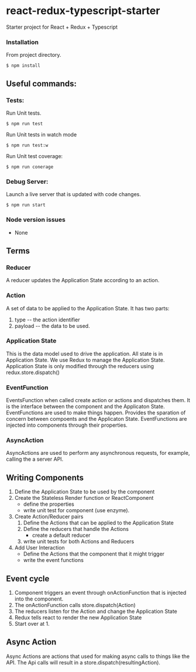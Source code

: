 # react-redux-typescript-starter
Starter project for React + Redux + Typescript

### Installation
From project directory.

```
$ npm install
```

## Useful commands:

### Tests:
Run Unit tests.
```
$ npm run test
```

Run Unit tests in watch mode
```
$ npm run test:w
```

Run Unit test coverage:
```
$ npm run conerage
```

### Debug Server:
Launch a live server that is updated with code changes.
```
$ npm run start
```

### Node version issues

* None

## Terms
### Reducer
A reducer updates the Application State according to an action.

### Action
A set of data to be applied to the Application State.
It has two parts:
1. type -- the action identifier
2. payload -- the data to be used.

### Application State
This is the data model used to drive the application.  All state is in Application State.
We use Redux to manage the Application State.
Application State is only modified through the reducers using redux.store.dispatch()

### EventFunction
EventsFunction when called create action or actions and dispatches them.
It is the interface between the component and the Applicaton State.
EventFunctions are used to make things happen.  Provides the sparation of concern
between compoents and the Applicaton State.  EventFunctions are injected into components
through their properties.

### AsyncAction
AsyncActions are used to perform any asynchronous requests, for example, calling the a server API.


## Writing Components
1. Define the Application State to be used by the component
1. Create the Stateless Render function or ReactComponent
    * define the properties
    * write unit test for component (use enzyme).
1. Create Action/Reducer pairs
    1. Define the Actions that can be applied to the Application State
    2. Define the reducers that handle the Actions
        * create a default reducer
    3. write unit tests for both Actions and Reducers
1. Add User Interaction
    * Define the Actions that the component that it might trigger
    * write the event functions


## Event cycle
1. Component triggers an event through onActionFunction that is injected into the component.
2. The onActionFunction calls store.dispatch(Action)
3. The reducers listen for the Action and change the Application State
4. Redux tells react to render the new Application State
5. Start over at 1.

## Async Action
Async Actions are actions that used for making async calls to things like the
API.  The Api calls will result in a store.dispatch(resultingAction).

